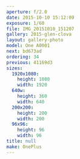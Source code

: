 ```yaml
---
aperture: f/2.0
date: 2015-10-10 15:12:09
exposure: 1/60
file: IMG_20151010_151207
gallery: 2015-glen-clova
layout: gallery-photo
model: One A0001
next: bd673ad
ordering: 34
previous: 41169d3
sizes:
  1920x1080:
    height: 1080
    width: 1920
  640w:
    height: 360
    width: 640
  200x200:
    height: 200
    width: 200
  96x96:
    height: 96
    width: 96
title: null
make: OnePlus
---
```

